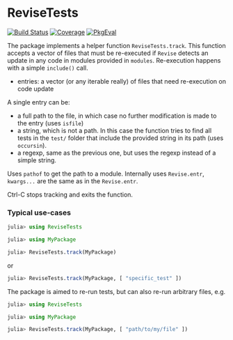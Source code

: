 # ReviseTests

[![Build Status](https://github.com/bvdmitri/ReviseTests.jl/actions/workflows/CI.yml/badge.svg?branch=main)](https://github.com/bvdmitri/ReviseTests.jl/actions/workflows/CI.yml?query=branch%3Amain)
[![Coverage](https://codecov.io/gh/bvdmitri/ReviseTests.jl/branch/main/graph/badge.svg)](https://codecov.io/gh/bvdmitri/ReviseTests.jl)
[![PkgEval](https://JuliaCI.github.io/NanosoldierReports/pkgeval_badges/R/ReviseTests.svg)](https://JuliaCI.github.io/NanosoldierReports/pkgeval_badges/report.html)

The package implements a helper function `ReviseTests.track`.
This function accepts a vector of files that must be re-executed if `Revise` detects an update in any code in modules provided in `modules`.
Re-execution happens with a simple `include()` call. 

- entries: a vector (or any iterable really) of files that need re-execution on code update

A single entry can be:
- a full path to the file, in which case no further modification is made to the entry (uses `isfile`)
- a string, which is not a path. In this case the function tries to find all tests in the `test/` folder that include the provided string in its path (uses `occursin`).
- a regexp, same as the previous one, but uses the regexp instead of a simple string.

Uses `pathof` to get the path to a module.
Internally uses `Revise.entr`, `kwargs...` are the same as in the `Revise.entr`.

Ctrl-C stops tracking and exits the function.

### Typical use-cases

```julia
julia> using ReviseTests

julia> using MyPackage

julia> ReviseTests.track(MyPackage)
```
or
```julia
julia> ReviseTests.track(MyPackage, [ "specific_test" ])
```

The package is aimed to re-run tests, but can also re-run arbitrary files, e.g.

```julia
julia> using ReviseTests

julia> using MyPackage

julia> ReviseTests.track(MyPackage, [ "path/to/my/file" ])
```

